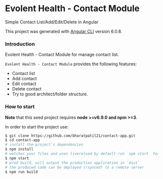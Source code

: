 # Evolent Health - Contact Module

Simple Contact List/Add/Edit/Delete in Angular

This project was generated with [Angular CLI](https://github.com/angular/angular-cli) version 6.0.8.

### Introduction
Evolent Health - Contact Module for manage contact list.

`Evolent Health - Contact Module` provides the following features:
- Contact list
- Add contact
- Edit contact
- Delete contact
- Try to good architect/folder structure.

### How to start
**Note** that this seed project requires  **node >=v6.9.0 and npm >=3**.

In order to start the project use:
```bash
$ git clone https://github.com/bharatpatil21/contact-app.git
$ cd contact-app
# install the project's dependencies
$ npm install
# watches your files and uses livereload by default run `npm start` for a dev server. Navigate to `http://localhost:4200/`. The app will automatically reload if you change any of the source files.
$ npm start
# prod build, will output the production application in `dist`
# the produced code can be deployed (rsynced) to a remote server
$ npm run build
```
